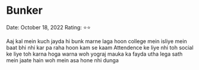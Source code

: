 # Bunker

Date: October 18, 2022
Rating: ⭐⭐

Aaj kal mein kuch jayda hi bunk marne laga hoon college mein isliye mein baat bhi nhi kar pa raha hoon kam se kaam Attendence ke liye nhi toh social ke liye toh karna hoga warna woh yograj mauka ka fayda utha lega sath mein jaate hain woh mein asa hone nhi dunga